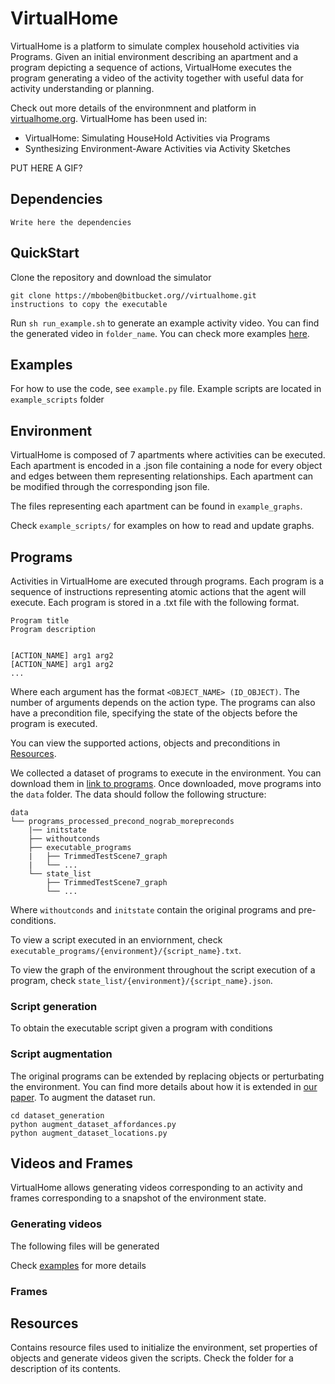 # VirtualHome
VirtualHome is a platform to simulate complex household activities via Programs. Given an initial environment describing an apartment and a program depicting a sequence of actions, VirtualHome executes the program generating a video of the activity together with useful data for activity understanding or planning.

Check out more details of the environmnent and platform in [virtualhome.org](). VirtualHome has been used in:

- VirtualHome: Simulating HouseHold Activities via Programs
- Synthesizing Environment-Aware Activities via Activity Sketches


PUT HERE A GIF?

## Dependencies

```
Write here the dependencies
```

## QuickStart
Clone the repository and download the simulator

```
git clone https://mboben@bitbucket.org//virtualhome.git
instructions to copy the executable
```

Run `sh run_example.sh` to generate an example activity video. You can find the generated video in `folder_name`. You can check more examples [here]().



## Examples
For how to use the code, see `example.py` file.
Example scripts are located in `example_scripts` folder

## Environment
VirtualHome is composed of 7 apartments where activities can be executed. Each apartment is encoded in a .json file containing a node for every object and edges between them representing relationships. Each apartment can be modified through the corresponding json file. 

The files representing each apartment can be found in `example_graphs`. 

Check `example_scripts/` for examples on how to read and update graphs.

## Programs
Activities in VirtualHome are executed through programs. Each program is a sequence of instructions representing atomic actions that the agent will execute. Each program is stored in a .txt file with the following format. 

```
Program title
Program description


[ACTION_NAME] arg1 arg2
[ACTION_NAME] arg1 arg2
...
```
Where each argument has the format `<OBJECT_NAME> (ID_OBJECT)`. The number of arguments depends on the action type. The programs can also have a precondition file, specifying the state of the objects before the program is executed.

You can view the supported actions, objects and preconditions in [Resources]().

We collected a dataset of programs to execute in the environment. You can download them in [link to programs](). 
Once downloaded, move programs into the `data` folder. The data should follow the following structure:

```
data
└── programs_processed_precond_nograb_morepreconds
	|── initstate
	├── withoutconds
	├── executable_programs
	|   ├── TrimmedTestScene7_graph
	|	└── ...
	└── state_list
		├── TrimmedTestScene7_graph
	   	└── ...	
```

Where `withoutconds` and `initstate` contain the original programs and pre-conditions. 

To view a script executed in an enviornment, check `executable_programs/{environment}/{script_name}.txt`. 

To view the graph of the environment throughout the script execution of a program, check   `state_list/{environment}/{script_name}.json`.

### Script generation
To obtain the executable script given a program with conditions



### Script augmentation

The original programs can be extended by replacing objects or perturbating the environment. You can find more details about how it is extended in [our paper](). To augment the dataset run.

```
cd dataset_generation
python augment_dataset_affordances.py
python augment_dataset_locations.py

```  


## Videos and Frames
VirtualHome allows generating videos corresponding to an activity and frames corresponding to a snapshot of the environment state.

### Generating videos

The following files will be generated

Check [examples](#Examples) for more details

### Frames
 

## Resources
Contains resource files used to initialize the environment, set properties of objects and generate videos given the scripts. Check the folder for a description of its contents.

